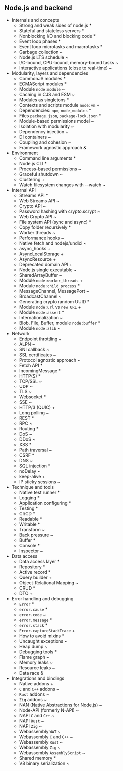 ## Node.js and backend

- Internals and concepts
  - Strong and weak sides of node.js *
  - Stateful and stateless servers *
  - Nonblocking I/O and blocking code *
  - Event loop phases *
  - Event loop microtasks and macrotasks *
  - Garbage collection ~
  - Node.js LTS schedule ~
  - I/O-bound, CPU-bound, memory-bound tasks ~
  - Interactive applications (close to real-time) ~
- Modularity, layers and dependencies
  - CommonJS modules *
  - ECMAScript modules *
  - Module `node:module` ~
  - Caching in CJS and ESM ~
  - Modules as singletons *
  - Contexts and scripts module `node:vm` +
  - Dependencies: `npm`, `node_modules` *
  - Files `package.json`, `package-lock.json` *
  - Module-based permissions model ~
  - Isolation with modularity ~
  - Dependency injection +
  - DI containers ~
  - Coupling and cohesion ~
  - Framework agnostic approach &
- Environment
  - Command line arguments *
  - Node.js CLI *
  - Process-based permissions ~
  - Graceful shutdown ~
  - Clustering +
  - Watch filesystem changes with --watch ~
- Internal API
  - Streams API *
  - Web Streams API ~
  - Crypto API ~
  - Password hashing with crypto.scrypt ~
  - Web Crypto API ~
  - File system API (sync and async) *
  - Copy folder recursively *
  - Worker threads ~
  - Performance hooks ~
  - Native fetch and nodejs/undici ~
  - async_hooks +
  - AsyncLocalStorage +
  - AsyncResource +
  - Deprecated domain API +
  - Node.js single executable ~
  - SharedArrayBuffer ~
  - Module `node:worker_threads` +
  - Module `node:child_process` *
  - MessageChannel, MessagePort ~
  - BroadcastChannel ~
  - Generating crypto random UUID *
  - Module `node:url` vs `new URL` +
  - Module `node:assert` *
  - Internationalization ~
  - Blob, File, Buffer, module `node:buffer` *
  - Module `node:zlib` ~
- Network
  - Endpoint throttling +
  - ALPN ~
  - SNI callback ~
  - SSL certificates ~
  - Protocol agnostic approach ~
  - Fetch API *
  - IncomingMessage *
  - HTTP(S) *
  - TCP/SSL ~
  - UDP ~
  - TLS ~
  - Websocket *
  - SSE ~
  - HTTP/3 (QUIC) +
  - Long polling ~
  - REST *
  - RPC ~
  - Routing *
  - DoS ~
  - DDoS ~
  - XSS *
  - Path traversal ~
  - CSRF *
  - DNS ~
  - SQL injection *
  - noDelay ~
  - keep-alive +
  - IP sticky sessions ~
- Technique and tools
  - Native test runner *
  - Logging *
  - Application configuring *
  - Testing *
  - CI/CD *
  - Readable *
  - Writable *
  - Transform ~
  - Back pressure ~
  - Buffer *
  - Console *
  - Inspector ~
- Data access
  - Data access layer *
  - Repository *
  - Active record *
  - Query builder +
  - Object-Relational Mapping ~
  - CRUD *
  - DTO +
- Error handling and debugging
  - `Error` *
  - `error.cause` *
  - `error.code` ~
  - `error.message` *
  - `error.stack` *
  - `Error.captureStackTrace` +
  - How to avoid mixins *
  - Uncaught exceptions ~
  - Heap dump ~
  - Debugging tools *
  - Flame graph ~
  - Memory leaks ~
  - Resource leaks ~
  - Data race &
- Integrations and bindings
  - Native addons +
  - `C` and `C++` addons ~
  - `Rust` addons ~
  - `Zig` addons ~
  - NAN (Native Abstractions for Node.js) ~
  - Node-API (formerly N-API) ~
  - NAPI `C` and `C++` ~
  - NAPI `Rust` ~
  - NAPI `Zig` ~
  - Webassembly `WAT` ~
  - Webassembly `C` and `C++` ~
  - Webassembly `Rust` ~
  - Webassembly `Zig` ~
  - Webassembly `AssemblyScript` ~
  - Shared memory *
  - V8 binary serialization ~
